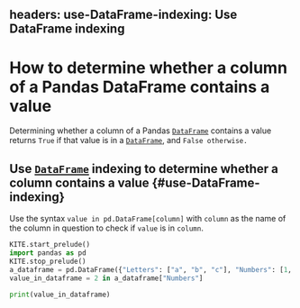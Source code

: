 headers:
    use-DataFrame-indexing: Use DataFrame indexing
---
# How to determine whether a column of a Pandas DataFrame contains a value
Determining whether a column of a Pandas [`DataFrame`](kite-sym:pandas.DataFrame) contains a value returns `True` if that value is in a [`DataFrame`](kite-sym:pandas.DataFrame), and `False otherwise.`

## Use [`DataFrame`](kite-sym:pandas.DataFrame) indexing to determine whether a column contains a value {#use-DataFrame-indexing}
Use the syntax `value in pd.DataFrame[column]` with `column` as the name of the column in question to check if `value` is in `column`.
```python
KITE.start_prelude()
import pandas as pd
KITE.stop_prelude()
a_dataframe = pd.DataFrame({"Letters": ["a", "b", "c"], "Numbers": [1, 2, 3]})
value_in_dataframe = 2 in a_dataframe["Numbers"]

print(value_in_dataframe)
```
